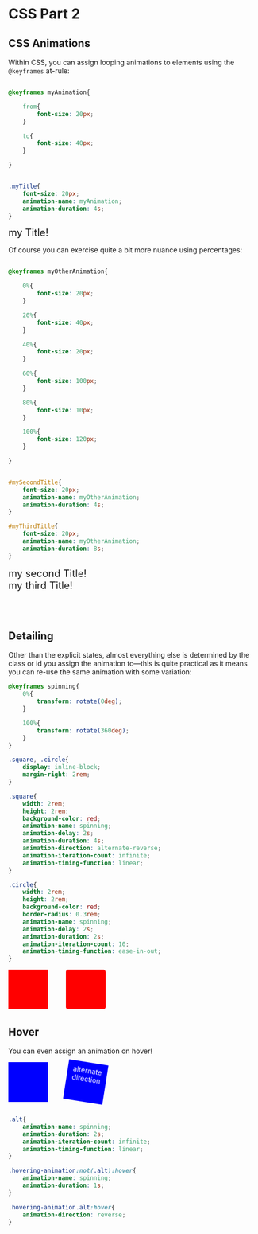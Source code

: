 # CSS Part 2
## CSS Animations
Within CSS, you can assign looping animations to elements using the `@keyframes` at-rule:

```css

@keyframes myAnimation{

	from{
		font-size: 20px;
	}

	to{
		font-size: 40px;
	}

}


.myTitle{
	font-size: 20px;
	animation-name: myAnimation;
	animation-duration: 4s;
}


```
<style type="text/css">
@keyframes myAnimation{
	from{
		font-size: 20px;
	}
	to{
		font-size: 40px;
	}
}

.myTitle{
	font-size: 20px;
	animation-name: myAnimation;
	animation-duration: 10s;
}
</style>

<div class="myTitle">my Title!</div>

Of course you can exercise quite a bit more nuance using percentages:

```css

@keyframes myOtherAnimation{

	0%{
		font-size: 20px;
	}

	20%{
		font-size: 40px;
	}

	40%{
		font-size: 20px;
	}

	60%{
		font-size: 100px;
	}

	80%{
		font-size: 10px;
	}

	100%{
		font-size: 120px;
	}

}


#mySecondTitle{
	font-size: 20px;
	animation-name: myOtherAnimation;
	animation-duration: 4s;
}

#myThirdTitle{
	font-size: 20px;
	animation-name: myOtherAnimation;
	animation-duration: 8s;
}


```

<style type="text/css">
	
	@keyframes myOtherAnimation{

	0%{
		font-size: 20px;
	}

	20%{
		font-size: 40px;
	}

	40%{
		font-size: 20px;
	}

	60%{
		font-size: 100px;
	}

	80%{
		font-size: 10px;
	}

	100%{
		font-size: 120px;
	}

}


#mySecondTitle{
	font-size: 20px;
	animation-name: myOtherAnimation;
	animation-duration: 4s;
}

#myThirdTitle{
	font-size: 20px;
	animation-name: myOtherAnimation;
	animation-duration: 8s;
}
</style>

<div id="mySecondTitle">my second Title!</div>
<div id="myThirdTitle">my third Title!</div>


<br><br>
## Detailing
Other than the explicit states, almost everything else is determined by the class or id you assign the animation to—this is quite practical as it means you can re-use the same animation with some variation:

```css
@keyframes spinning{
	0%{
		transform: rotate(0deg);
	}

	100%{
		transform: rotate(360deg);
	}
}

.square, .circle{
	display: inline-block;
	margin-right: 2rem;
}

.square{
	width: 2rem;
	height: 2rem;
	background-color: red;
	animation-name: spinning;
	animation-delay: 2s;
	animation-duration: 4s;
	animation-direction: alternate-reverse;
	animation-iteration-count: infinite;
	animation-timing-function: linear;
}

.circle{
	width: 2rem;
	height: 2rem;
	background-color: red;
	border-radius: 0.3rem;
	animation-name: spinning;
	animation-delay: 2s;
	animation-duration: 2s;
	animation-iteration-count: 10;
	animation-timing-function: ease-in-out;
}

```

<style type="text/css">
	
	@keyframes spinning{
		0%{
			transform: rotate(0deg);
		}

		100%{
			transform: rotate(360deg);
		}
	}

	.square, .circle{
		display: inline-block;
		margin-right: 2rem;
		width: 5rem;
		height: 5rem;
	}

	.square{
		background-color: red;
		animation-name: spinning;
		animation-delay: 2s;
		animation-duration: 4s;
		animation-direction: alternate-reverse;
		animation-iteration-count: infinite;
		animation-timing-function: linear;
	}

	.circle{
		background-color: red;
		border-radius: 0.3rem;
		animation-name: spinning;
		animation-delay: 2s;
		animation-duration: 2s;
		animation-iteration-count: 10;
		animation-timing-function: ease-in-out;
	}
</style>

<div class="square"></div>
<div class="circle"></div>


## Hover
You can even assign an animation on hover!
<style type="text/css">
	
	.hovering-animation{
		display: inline-block;
		margin-right: 2rem;
		width: 5rem;
		height: 5rem;
		background-color: blue;
		vertical-align: top;
		box-sizing: border-box;
		padding: 0.5rem;
		color: white;
		text-align: center;
	}

	.alt{
		animation-name: spinning;
		animation-duration: 2s;
		animation-iteration-count: infinite;
		animation-timing-function: linear;
		color: white;
	}

	.hovering-animation:not(.alt):hover{
		animation-name: spinning;
		animation-duration: 1s;
	}

	.hovering-animation.alt:hover{
		animation-direction: reverse;	
	}




</style>

<div class="hovering-animation"></div>
<div class="hovering-animation alt">alternate direction</div>

```css

.alt{
	animation-name: spinning;
	animation-duration: 2s;
	animation-iteration-count: infinite;
	animation-timing-function: linear;
}

.hovering-animation:not(.alt):hover{
	animation-name: spinning;
	animation-duration: 1s;
}

.hovering-animation.alt:hover{
	animation-direction: reverse;	
}


```




